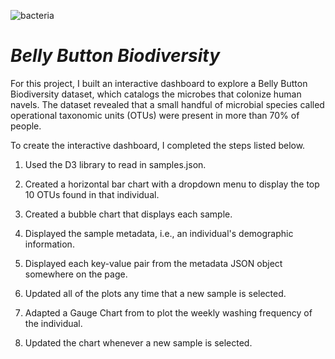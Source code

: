 ![bacteria](https://user-images.githubusercontent.com/95979913/179897566-e6a6e9f5-6fbb-49bc-b163-03fe19bf1db1.jpg)

# *Belly Button Biodiversity*

For this project, I built an interactive dashboard to explore a Belly Button Biodiversity dataset, which catalogs the microbes that colonize human navels. The dataset revealed that a small handful of microbial species called operational taxonomic units (OTUs) were present in more than 70% of people.

To create the interactive dashboard, I completed the steps listed below. 

1. Used the D3 library to read in samples.json.

2. Created a horizontal bar chart with a dropdown menu to display the top 10 OTUs found in that individual.

3. Created a bubble chart that displays each sample.

4. Displayed the sample metadata, i.e., an individual's demographic information.

5. Displayed each key-value pair from the metadata JSON object somewhere on the page.

6. Updated all of the plots any time that a new sample is selected.

7. Adapted a Gauge Chart from to plot the weekly washing frequency of the individual.

8. Updated the chart whenever a new sample is selected.

